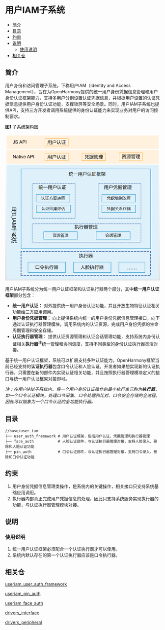 # 用户IAM子系统

- [简介](#简介)
- [目录](#目录)
- [约束](#约束)
- [说明](#说明)
    - [使用说明](#使用说明)
- [相关仓](#相关仓)


## 简介

用户身份和访问管理子系统，下称用户IAM（Identity and Access Management），旨在为OpenHarmony提供的统一用户身份凭据信息管理和用户身份认证框架能力，支持多用户分别设置认证凭据信息，并根据用户设置的认证凭据信息提供用户身份认证功能，支撑锁屏等安全场景。同时，用户IAM子系统也提供API，支持三方开发者调用系统提供的身份认证能力来实现业务对用户的访问控制要求。

**图1**  子系统架构图

<img src="figures/用户IAM子系统逻辑架构.png" alt="用户IAM子系统逻辑架构" style="zoom:80%;" />

用户IAM子系统分为统一用户认证框架和认证执行器两个部分，其中**统一用户认证框架**部分包含：

- **统一用户认证：** 对外提供统一用户身份认证功能，并且开放生物特征认证相关功能给三方应用调用。
- **用户身份凭据管理：** 向上提供系统内统一的用户身份凭据信息管理接口，向下通过认证执行器管理模块，调用系统内的认证资源，完成用户身份凭据的生命周期管理和安全存储。
- **认证执行器管理：** 提供认证资源管理和认证会话管理功能，支持系统内身份认证相关**执行器**<sup>注</sup>统一管理和协同调度，支持不同类型的身份认证执行器灵活对接。

基于统一用户认证框架，系统可以扩展支持多种认证能力。OpenHarmony框架当前已经支持的**认证执行器**包含口令认证和人脸认证，开发者如果想实现新的认证执行器，只需要在新的部件内实现认证相关功能，并且按照执行器管理模块定义的接口与统一用户认证框架对接即可。

*注：在用户IAM子系统内，将一个用户身份认证操作的最小执行单元称为**执行器**，如一个口令认证模块，处理口令采集、口令处理和比对、口令安全存储的全过程，因此可以抽象为一个口令认证的全功能执行器。*

## 目录


```undefined
//base/user_iam
├── user_auth_framework	# 用户认证框架，包括用户认证、凭据管理和执行器管理
├── face_auth			# 人脸认证部件，与认证执行器管理对接，支持人脸录入、删除和人脸认证功能
├── pin_auth 			# 口令认证部件，与认证执行器管理对接，支持口令录入、删除和口令认证功能

```

## 约束

1. 用户身份凭据信息管理类操作，是系统内的关键操作，相关接口只支持系统基础应用调用。
2. 执行器内部真正完成用户凭据信息的处理，因此只支持系统服务实现执行器的功能，与认证执行器管理模块对接。

## 说明

### 使用说明

1. 统一用户认证框架必须配合一个认证执行器才可以使用。
2. 系统内默认存在的第一个认证执行器应该是口令执行器。

## 相关仓

[useriam_user_auth_framework](https://gitee.com/openharmony/useriam_user_auth_framework)

[useriam_pin_auth](https://gitee.com/openharmony/useriam_pin_auth)

[useriam_face_auth](https://gitee.com/openharmony/useriam_face_auth)

[drivers_interface](https://gitee.com/openharmony/drivers_interface)

[drivers_peripheral](https://gitee.com/openharmony/drivers_peripheral)